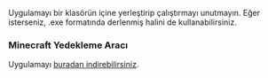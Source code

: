 Uygulamayı bir klasörün içine yerleştirip çalıştırmayı unutmayın. Eğer isterseniz, .exe formatında derlenmiş halini de kullanabilirsiniz.
### Minecraft Yedekleme Aracı

Uygulamayı [buradan indirebilirsiniz](https://github.com/prayjofir/minecraft-server-yedekleme-araci/releases/latest/download/minecraft-backup-tool.exe).
